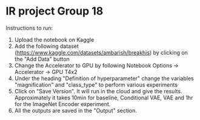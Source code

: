 
# IR project Group 18


Instructions to run:

1) Upload the notebook on Kaggle
2) Add the following dataset (https://www.kaggle.com/datasets/ambarish/breakhis) by clicking on the "Add Data" button
3) Change the Accelerator to GPU by following Notebook Options -> Accelerator ->  GPU T4x2
4) Under the heading "Definition of hyperparameter" change the variables "magnification" and "class_type" to perform various experiments
5) Click on "Save Version". It will run in the cloud and give the results. Approximately it takes 10min for baseline, Conditional VAE, VAE and 1hr for the ImageNet Encoder experiment.
6) All the outputs are saved in the "Output" section.

